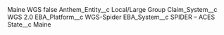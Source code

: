 <?xml version="1.0" encoding="UTF-8"?>
<CustomMetadata xmlns="http://soap.sforce.com/2006/04/metadata" xmlns:xsi="http://www.w3.org/2001/XMLSchema-instance" xmlns:xsd="http://www.w3.org/2001/XMLSchema">
    <label>Maine WGS</label>
    <protected>false</protected>
    <values>
        <field>Anthem_Entity__c</field>
        <value xsi:type="xsd:string">Local/Large Group</value>
    </values>
    <values>
        <field>Claim_System__c</field>
        <value xsi:type="xsd:string">WGS 2.0</value>
    </values>
    <values>
        <field>EBA_Platform__c</field>
        <value xsi:type="xsd:string">WGS-Spider</value>
    </values>
    <values>
        <field>EBA_System__c</field>
        <value xsi:type="xsd:string">SPIDER – ACES</value>
    </values>
    <values>
        <field>State__c</field>
        <value xsi:type="xsd:string">Maine</value>
    </values>
</CustomMetadata>
